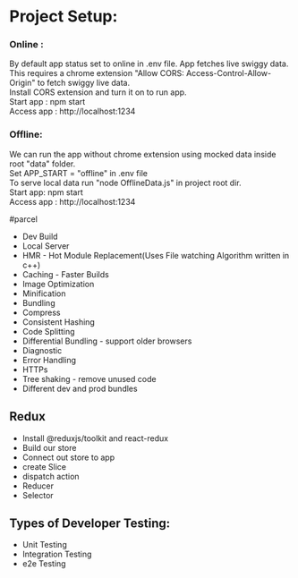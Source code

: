 # Project Setup:
### Online :
By default app status set to online in .env file. App fetches live swiggy data.<br/>
This requires a chrome extension "Allow CORS: Access-Control-Allow-Origin" to fetch swiggy live data.<br/>
Install CORS extension and turn it on to run app.<br/>
Start app : npm start<br/>
Access app : http://localhost:1234<br/>

### Offline:
We can run the app without chrome extension using mocked data inside root "data" folder.<br/>
Set APP_START = "offline" in .env file<br/>
To serve local data run "node OfflineData.js" in project root dir.<br/>
Start app: npm start<br/>
Access app : http://localhost:1234<br/>

#parcel
- Dev Build
- Local Server
- HMR - Hot Module Replacement(Uses File watching Algorithm written in c++)
- Caching - Faster Builds
- Image Optimization
- Minification
- Bundling
- Compress
- Consistent Hashing
- Code Splitting
- Differential Bundling - support older browsers
- Diagnostic
- Error Handling
- HTTPs
- Tree shaking - remove unused code
- Different dev and prod bundles

## Redux

- Install @reduxjs/toolkit and react-redux<br/>
- Build our store<br/>
- Connect out store to app<br/>
- create Slice<br/>
- dispatch action<br/>
- Reducer<br/>
- Selector<br/>

## Types of Developer Testing:
- Unit Testing<br/>
- Integration Testing<br/>
- e2e Testing<br/>
